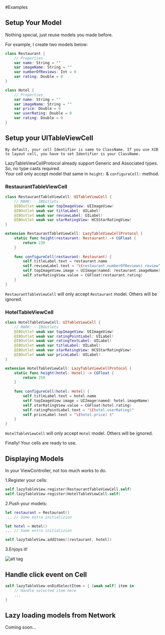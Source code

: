 #Examples

## Setup Your Model
Nothing special, just reuse models you made before.

For example, I create two models below:
```swift
class Restaurant {
    // Properties
    var name: String = ""
    var imageName: String = ""
    var numberOfReviews: Int = 0
    var rating: Double = 0
}
```

```swift
class Hotel {
    // Properties
    var name: String = ""
    var imageName: String = ""
    var price: Double = 0
    var userRating: Double = 0
    var rating: Double = 0
}
```

## Setup your UITableViewCell
`By default, your cell Identifier is same to ClassName. If you use XIB to layout cell, you have to set Identifier is your ClassName.`

LazyTableViewCellProtocol already support Generic and Associated types. So, no type casts required.<br />
Your cell only accept model that same in `height:` & `configureCell:` method.

### RestaurantTableViewCell
```swift
class RestaurantTableViewCell: UITableViewCell {
    // MARK: - IBOutlets
    @IBOutlet weak var topImageView: UIImageView!
    @IBOutlet weak var titleLabel: UILabel!
    @IBOutlet weak var reviewLabel: UILabel!
    @IBOutlet weak var starRatingView: HCSStarRatingView!
}

extension RestaurantTableViewCell: LazyTableViewCellProtocol {
    static func height(restaurant: Restaurant) -> CGFloat {
        return 230
    }
    
    func configureCell(restaurant: Restaurant) {
        self.titleLabel.text = restaurant.name
        self.reviewLabel.text = "\(restaurant.numberOfReviews) review" + (restaurant.numberOfReviews > 1 ? "s" : "")
        self.topImageView.image = UIImage(named: restaurant.imageName)
        self.starRatingView.value = CGFloat(restaurant.rating)
    }
}
```
`RestaurantTableViewCell` will only accept `Restaurant` model. Others will be ignored.

### HotelTableViewCell
```swift
class HotelTableViewCell: UITableViewCell {
    // MARK: - IBOutlets
    @IBOutlet weak var topImageView: UIImageView!
    @IBOutlet weak var ratingPointLabel: UILabel!
    @IBOutlet weak var ratingTextLabel: UILabel!
    @IBOutlet weak var titleLabel: UILabel!
    @IBOutlet weak var starRatingView: HCSStarRatingView!
    @IBOutlet weak var priceLabel: UILabel!
}

extension HotelTableViewCell: LazyTableViewCellProtocol {
    static func height(hotel: Hotel) -> CGFloat {
        return 250
    }
    
    func configureCell(hotel: Hotel) {
        self.titleLabel.text = hotel.name
        self.topImageView.image = UIImage(named: hotel.imageName)
        self.starRatingView.value = CGFloat(hotel.rating)
        self.ratingPointLabel.text = "\(hotel.userRating)"
        self.priceLabel.text = "\(hotel.price) $"
    }
}
```
`HotelTableViewCell` will only accept `Hotel` model. Others will be ignored.


Finally! Your cells are ready to use.

## Displaying Models
In your ViewController, not too much works to do.

1.Register your cells:
```swift
self.lazyTableView.register(RestaurantTableViewCell.self)
self.lazyTableView.register(HotelTableViewCell.self)
```
2.Push your models:
```swift
let restaurant = Restaurant()
... // Some extra initializion

let hotel = Hotel()
... // Some extra initializion

self.lazyTableView.addItems([restaurant, hotel])
```

3.Enjoys it!

![alt tag](https://github.com/tuanphung/LazyTableView/blob/master/Doc/Assets/Demo.gif)

## Handle click event on Cell
```swift
self.lazyTableView.onDidSelectItem = { [weak self] item in
    // Handle selected item here
    ...
}
```

## Lazy loading models from Network
Coming soon...
